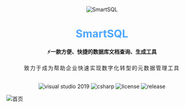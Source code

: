 <div align="center">
   <img alt="SmartSQL" src="https://gitee.com/izhaofu/SmartSQL/raw/master/Img/icon.png">
	<h1 align="center" style="color:#4da7fd"><b>SmartSQL</b></h1>
</div>
<div align="center">
<h4 align="center">⚡一款方便、快捷的数据库文档查询、生成工具</h4>
<span align="center" style="letter-spacing:1.8px" >致力于成为帮助企业快速实现数字化转型的元数据管理工具</span>
</div>
<br>
<p align="center">
<img alt="visual studio 2019" src="https://img.shields.io/badge/Visual Studio-2019-blue.svg">
<img alt="csharp" src="https://img.shields.io/badge/language-csharp-brightgreen.svg">
<img alt="license" src="https://img.shields.io/badge/license-Apache-blue.svg">
<img alt="release" src="https://img.shields.io/badge/release-1.0.3.7-green">
</p>

![首页](https://gitee.com/izhaofu/SmartSQL/raw/master/Img/Banner_01.png)
